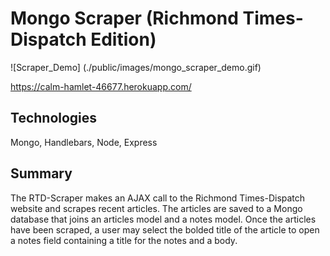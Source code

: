 # Mongo Scraper (Richmond Times-Dispatch Edition)

![Scraper_Demo] (./public/images/mongo_scraper_demo.gif)

https://calm-hamlet-46677.herokuapp.com/

## Technologies 
Mongo, Handlebars, Node, Express

## Summary
The RTD-Scraper makes an AJAX call to the Richmond Times-Dispatch website and scrapes recent articles. The articles are saved to a Mongo database that joins an articles model and a notes model.  Once the articles have been scraped, a user may select the bolded title of the article to open a notes field containing a title for the notes and a body.
